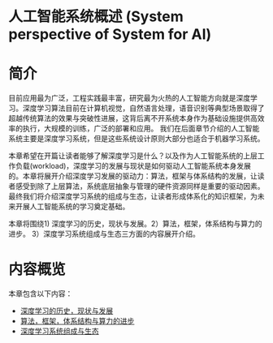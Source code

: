 <!--Copyright © Microsoft Corporation. All rights reserved.
  适用于[License](https://github.com/microsoft/AI-System/blob/main/LICENSE)版权许可-->

# 人工智能系统概述 (System perspective of System for AI)

# 简介 

目前应用最为广泛，工程实践最丰富，研究最为火热的人工智能方向就是深度学习。深度学习算法目前在计算机视觉，自然语言处理，语音识别等典型场景取得了超越传统算法的效果与突破性进展，这背后离不开系统本身作为基础设施提供高效率的执行，大规模的训练，广泛的部署和应用。
我们在后面章节介绍的人工智能系统主要是深度学习系统，但是这些系统设计原则大部分也适合于机器学习系统。

本章希望在开篇让读者能够了解深度学习是什么？以及作为人工智能系统的上层工作负载(workload)，深度学习的发展与现状是如何驱动人工智能系统本身发展的。本章将展开介绍深度学习发展的驱动力：算法，框架与体系结构的发展，让读者感受到除了上层算法，系统底层抽象与管理的硬件资源同样是重要的驱动因素。最终我们将介绍深度学习系统的组成与生态，让读者形成体系化的知识框架，为未来开展人工智能系统的学习奠定基础。

本章将围绕1) 深度学习的历史，现状与发展。2）算法，框架，体系结构与算力的进步。 3）深度学习系统组成与生态三方面的内容展开介绍。

# 内容概览

本章包含以下内容：

- [深度学习的历史，现状与发展](1.1-深度学习的历史，现状与发展.md) 	
- [算法，框架，体系结构与算力的进步](1.2-算法，框架，体系结构与算力的进步.md) 	
- [深度学习系统组成与生态](1.3-深度学习系统组成与生态.md) 


